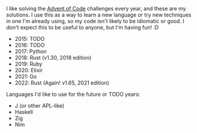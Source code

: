 I like solving the [Advent of Code](https://adventofcode.com/) challenges every year, and these are my solutions. I use this as a way to learn a new language or try new techniques in one I'm already using, so my code isn't likely to be idiomatic or good. I don't expect this to be useful to anyone, but I'm having fun! :D

- 2015: TODO
- 2016: TODO
- 2017: Python
- 2018: Rust (v1.30, 2018 edition)
- 2019: Ruby
- 2020: Elixir
- 2021: Go
- 2022: Rust (Again! v1.65, 2021 edition)

Languages I'd like to use for the future or TODO years:
- J (or other APL-like)
- Haskell
- Zig
- Nim
